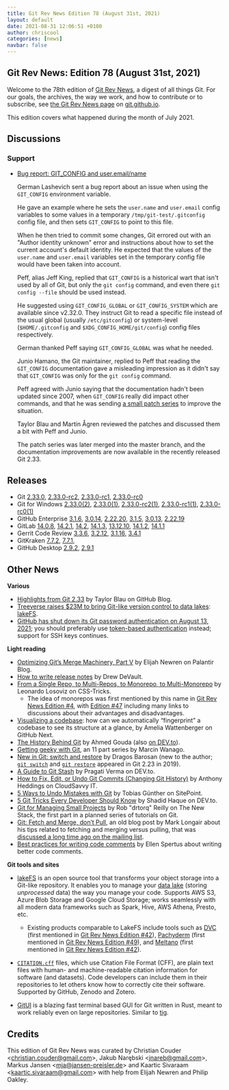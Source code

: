 ```yaml
---
title: Git Rev News Edition 78 (August 31st, 2021)
layout: default
date: 2021-08-31 12:06:51 +0100
author: chriscool
categories: [news]
navbar: false
---
```


## Git Rev News: Edition 78 (August 31st, 2021)

Welcome to the 78th edition of [Git Rev News](https://git.github.io/rev_news/rev_news/),
a digest of all things Git. For our goals, the archives, the way we work, and how to contribute or to
subscribe, see [the Git Rev News page](https://git.github.io/rev_news/rev_news/) on [git.github.io](http://git.github.io).

This edition covers what happened during the month of July 2021.

## Discussions

<!---
### General
-->

<!---
### Reviews
-->

### Support

* [Bug report: GIT_CONFIG and user.email/name](https://lore.kernel.org/git/1C6C1E49-5EC1-420D-A72A-8C50BD1931A2@getmailspring.com/)

  German Lashevich sent a bug report about an issue when using the
  `GIT_CONFIG` environment variable.

  He gave an example where he sets the `user.name` and `user.email`
  config variables to some values in a temporary
  `/tmp/git-test/.gitconfig` config file, and then sets `GIT_CONFIG`
  to point to this file.

  When he then tried to commit some changes, Git errored out with an
  "Author identity unknown" error and instructions about how to set
  the current account's default identity. He expected that the values
  of the `user.name` and `user.email` variables set in the temporary
  config file would have been taken into account.

  Peff, alias Jeff King, replied that `GIT_CONFIG` is a historical
  wart that isn't used by all of Git, but only the `git config`
  command, and even there `git config --file` should be used instead.

  He suggested using `GIT_CONFIG_GLOBAL` or `GIT_CONFIG_SYSTEM` which
  are available since v2.32.0. They instruct Git to read a specific
  file instead of the usual global (usually `/etc/gitconfig`) or
  system-level (`$HOME/.gitconfig` and `$XDG_CONFIG_HOME/git/config`)
  config files respectively.

  German thanked Peff saying `GIT_CONFIG_GLOBAL` was what he needed.

  Junio Hamano, the Git maintainer, replied to Peff that reading the
  `GIT_CONFIG` documentation gave a misleading impression as it
  didn't say that `GIT_CONFIG` was only for the `git config` command.

  Peff agreed with Junio saying that the documentation hadn't been
  updated since 2007, when `GIT_CONFIG` really did impact other
  commands, and that he was sending
  [a small patch series](https://lore.kernel.org/git/YO9ZGTX9f1fOpTkh@coredump.intra.peff.net/)
  to improve the situation.

  Taylor Blau and Martin Ågren reviewed the patches and discussed them
  a bit with Peff and Junio.

  The patch series was later merged into the master branch, and the
  documentation improvements are now available in the recently
  released Git 2.33.

<!---
## Developer Spotlight:
-->

## Releases

+ Git [2.33.0](https://public-inbox.org/git/xmqq1r6touqi.fsf@gitster.g/),
[2.33.0-rc2](https://public-inbox.org/git/xmqqo8a37eim.fsf@gitster.g/),
[2.33.0-rc1](https://public-inbox.org/git/xmqq5ywigls4.fsf@gitster.g/),
[2.33.0-rc0](https://public-inbox.org/git/xmqqbl6fv2b8.fsf@gitster.g/)
+ Git for Windows [2.33.0(2)](https://github.com/git-for-windows/git/releases/tag/v2.33.0.windows.2),
[2.33.0(1)](https://github.com/git-for-windows/git/releases/tag/v2.33.0.windows.1),
[2.33.0-rc2(1)](https://github.com/git-for-windows/git/releases/tag/v2.33.0-rc2.windows.1),
[2.33.0-rc1(1)](https://github.com/git-for-windows/git/releases/tag/v2.33.0-rc1.windows.1),
[2.33.0-rc0(1)](https://github.com/git-for-windows/git/releases/tag/v2.33.0-rc0.windows.1)
+ GitHub Enterprise [3.1.6](https://help.github.com/enterprise-server@3.1/admin/release-notes#3.1.6),
[3.0.14](https://help.github.com/enterprise-server@3.0/admin/release-notes#3.0.14),
[2.22.20](https://help.github.com/enterprise-server@2.22/admin/release-notes#2.22.20),
[3.1.5](https://help.github.com/enterprise-server@3.1/admin/release-notes#3.1.5),
[3.0.13](https://help.github.com/enterprise-server@3.0/admin/release-notes#3.0.13),
[2.22.19](https://help.github.com/enterprise-server@2.22/admin/release-notes#2.22.19)
+ GitLab [14.0.8](https://about.gitlab.com/releases/2021/08/26/gitlab-14-0-8-released/),
[14.2.1](https://about.gitlab.com/releases/2021/08/23/gitlab-14-2-1-released/),
[14.2](https://about.gitlab.com/releases/2021/08/22/gitlab-14-2-released/),
[14.1.3](https://about.gitlab.com/releases/2021/08/17/gitlab-14-1-3-released/),
[13.12.10](https://about.gitlab.com/releases/2021/08/10/gitlab-13-12-10-released/),
[14.1.2](https://about.gitlab.com/releases/2021/08/03/security-release-gitlab-14-1-2-released/),
[14.1.1](https://about.gitlab.com/releases/2021/07/28/gitlab-14-1-1-released/)
+ Gerrit Code Review [3.3.6](https://www.gerritcodereview.com/3.3.html#336),
[3.2.12](https://www.gerritcodereview.com/3.2.html#3212),
[3.1.16](https://www.gerritcodereview.com/3.1.html#3116),
[3.4.1](https://www.gerritcodereview.com/3.4.html#341)
+ GitKraken [7.7.2](https://support.gitkraken.com/release-notes/current),
[7.7.1](https://support.gitkraken.com/release-notes/current),
+ GitHub Desktop [2.9.2](https://desktop.github.com/release-notes/),
[2.9.1](https://desktop.github.com/release-notes/)

## Other News

__Various__
* [Highlights from Git 2.33](https://github.blog/2021-08-16-highlights-from-git-2-33/)
  by Taylor Blau on GitHub Blog.
* [Treeverse raises $23M to bring Git-like version control to data lakes](https://venturebeat.com/2021/07/28/treeverse-raises-23m-to-bring-git-like-version-control-to-data-lakes/):
  [lakeFS](https://lakefs.io/).
* [GitHub has shut down its Git password authentication on August 13, 2021](https://github.blog/changelog/2021-08-12-git-password-authentication-is-shutting-down/);
  you should preferably use [token-based authentication](https://github.blog/2020-12-15-token-authentication-requirements-for-git-operations/) instead; support for SSH keys continues.


__Light reading__
* [Optimizing Git’s Merge Machinery, Part V](https://blog.palantir.com/optimizing-gits-merge-machinery-part-v-46ff3710633e) by Elijah Newren on Palantir Blog.
* [How to write release notes](https://drewdevault.com/2021/05/19/How-to-write-release-notes.html)
  by Drew DeVault.
* [From a Single Repo, to Multi-Repos, to Monorepo, to Multi-Monorepo](https://css-tricks.com/from-a-single-repo-to-multi-repos-to-monorepo-to-multi-monorepo/)
  by Leonardo Losoviz on CSS-Tricks.
  * The idea of monorepos was first mentioned by this name in [Git Rev News Edition #4](https://git.github.io/rev_news/2015/06/03/edition-4/),
    with [Edition #47](https://git.github.io/rev_news/2019/01/23/edition-47/)
	including many links to discussions about their advantages and disadvantages. 
* [Visualizing a codebase](https://next.github.com/projects/repo-visualization):
  how can we automatically “fingerprint” a codebase to see its structure at a glance,
  by Amelia Wattenberger on GitHub Next.
* [The History Behind Git](https://ahmedgouda.hashnode.dev/the-history-behind-git)
  by Ahmed Gouda (also [on DEV.to](https://dev.to/ahmedgouda/the-history-behind-git-53ag)).
* [Getting geeky with Git](https://wanago.io/courses/getting-geeky-with-git/),
  an 11 part series by Marcin Wanago.
* [New in Git: switch and restore](https://www.banterly.net/2021/07/31/new-in-git-switch-and-restore/)
  by Dragos Barosan (new to the author; [`git switch`](https://git-scm.com/docs/git-switch)
  and [`git restore`](https://git-scm.com/docs/git-restore) appeared in Git 2.23 in 2019).
* [A Guide to Git Stash](https://dev.to/pragativerma18/a-guide-to-git-stash-2h5d)
  by Pragati Verma on DEV.to.
* [How to Fix, Edit, or Undo Git Commits (Changing Git History)](https://www.cloudsavvyit.com/13067/how-to-fix-edit-or-undo-git-commits-changing-git-history/)
  by Anthony Heddings on CloudSavvy IT.
* [5 Ways to Undo Mistakes with Git](https://www.sitepoint.com/5-ways-to-undo-mistakes-with-git)
  by Tobias Günther on SitePoint.
* [5 Git Tricks Every Developer Should Know](https://dev.to/shadid12/5-git-tricks-every-developer-should-know-1201)
  by Shadid Haque on DEV.to.
* [Git for Managing Small Projects](https://thenewstack.io/git-for-managing-small-projects/)
  by Rob "drtorq" Reilly on The New Stack, the first part in a planned series of tutorials on Git.
* [Git: Fetch and Merge, don’t Pull](https://longair.net/blog/2009/04/16/git-fetch-and-merge/),
  an old blog post by Mark Longair about his tips related to fetching and merging versus pulling,
  that was [discussed a long time ago on the mailing list](https://lore.kernel.org/git/alpine.DEB.1.00.0904191709220.10279@pacific.mpi-cbg.de/).
* [Best practices for writing code comments](https://stackoverflow.blog/2021/07/05/best-practices-for-writing-code-comments/)
  by Ellen Spertus about writing better code comments.


__Git tools and sites__
* [lakeFS](https://lakefs.io/) is an open source tool that transforms your
  object storage into a Git-like repository. It enables you to manage your
  [data lake](https://aws.amazon.com/big-data/datalakes-and-analytics/what-is-a-data-lake/)
  (storing _unprocessed_ data) the way you manage your code. Supports AWS S3,
  Azure Blob Storage and Google Cloud Storage; works seamlessly with all
  modern data frameworks such as Spark, Hive, AWS Athena, Presto, etc.
  * Existing products comparable to LakeFS include tools such as
    [DVC](https://dvc.org/) (first mentioned in [Git Rev News Edition #42](https://git.github.io/rev_news/2018/08/22/edition-42/)),
	[Pachyderm](https://www.pachyderm.com/) (first mentioned in [Git Rev News Edition #49](https://git.github.io/rev_news/2019/03/20/edition-49/)), and
	[Meltano](https://meltano.com/) (first mentioned in [Git Rev News Edition #42](https://git.github.io/rev_news/2018/08/22/edition-42/)).

* [`CITATION.cff`](https://citation-file-format.github.io/) files,
  which use Citation File Format (CFF), are plain text files with
  human- and machine-readable citation information for software (and datasets).
  Code developers can include them in their repositories to let others know
  how to correctly cite their software.  Supported by GitHub, Zenodo and Zotero.

* [GitUI](https://github.com/extrawurst/gitui) is a blazing fast terminal based GUI for Git
  written in Rust, meant to work reliably even on large repositories.
  Similar to [tig](https://jonas.github.io/tig/).


## Credits

This edition of Git Rev News was curated by
Christian Couder &lt;<christian.couder@gmail.com>&gt;,
Jakub Narębski &lt;<jnareb@gmail.com>&gt;,
Markus Jansen &lt;<mja@jansen-preisler.de>&gt; and
Kaartic Sivaraam &lt;<kaartic.sivaraam@gmail.com>&gt;
with help from Elijah Newren and Philip Oakley.

